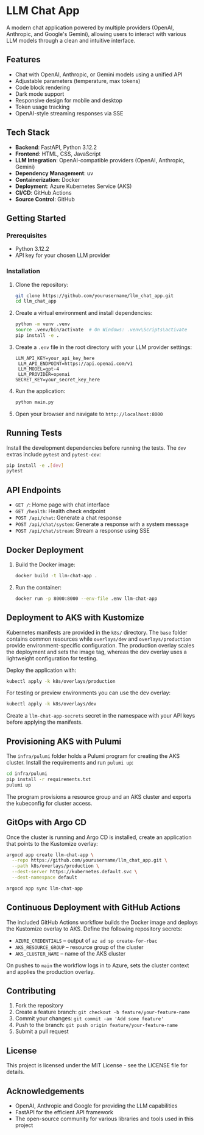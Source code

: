 # LLM Chat App

A modern chat application powered by multiple providers (OpenAI, Anthropic, and Google's Gemini), allowing users to interact with various LLM models through a clean and intuitive interface.

## Features

- Chat with OpenAI, Anthropic, or Gemini models using a unified API
- Adjustable parameters (temperature, max tokens)
- Code block rendering
- Dark mode support
- Responsive design for mobile and desktop
- Token usage tracking
- OpenAI-style streaming responses via SSE

## Tech Stack

- **Backend**: FastAPI, Python 3.12.2
- **Frontend**: HTML, CSS, JavaScript
- **LLM Integration**: OpenAI-compatible providers (OpenAI, Anthropic, Gemini)
- **Dependency Management**: uv
- **Containerization**: Docker
- **Deployment**: Azure Kubernetes Service (AKS)
- **CI/CD**: GitHub Actions
- **Source Control**: GitHub

## Getting Started

### Prerequisites

- Python 3.12.2
- API key for your chosen LLM provider

### Installation

1. Clone the repository:
   ```bash
   git clone https://github.com/yourusername/llm_chat_app.git
   cd llm_chat_app
   ```

2. Create a virtual environment and install dependencies:
   ```bash
   python -m venv .venv
   source .venv/bin/activate  # On Windows: .venv\Scripts\activate
   pip install -e .
   ```

3. Create a `.env` file in the root directory with your LLM provider settings:
   ```
   LLM_API_KEY=your_api_key_here
    LLM_API_ENDPOINT=https://api.openai.com/v1
    LLM_MODEL=gpt-4
    LLM_PROVIDER=openai
   SECRET_KEY=your_secret_key_here
   ```

4. Run the application:
   ```bash
   python main.py
   ```

5. Open your browser and navigate to `http://localhost:8000`

## Running Tests

Install the development dependencies before running the tests. The `dev` extras
include `pytest` and `pytest-cov`:

```bash
pip install -e .[dev]
pytest
```

## API Endpoints

- `GET /`: Home page with chat interface
- `GET /health`: Health check endpoint
- `POST /api/chat`: Generate a chat response
- `POST /api/chat/system`: Generate a response with a system message
- `POST /api/chat/stream`: Stream a response using SSE

## Docker Deployment

1. Build the Docker image:
   ```bash
   docker build -t llm-chat-app .
   ```

2. Run the container:
   ```bash
   docker run -p 8000:8000 --env-file .env llm-chat-app
   ```

## Deployment to AKS with Kustomize

Kubernetes manifests are provided in the `k8s/` directory. The `base` folder
contains common resources while `overlays/dev` and `overlays/production`
provide environment-specific configuration. The production overlay scales the
deployment and sets the image tag, whereas the dev overlay uses a lightweight
configuration for testing.

Deploy the application with:

```bash
kubectl apply -k k8s/overlays/production
```

For testing or preview environments you can use the dev overlay:

```bash
kubectl apply -k k8s/overlays/dev
```

Create a `llm-chat-app-secrets` secret in the namespace with your API keys
before applying the manifests.

## Provisioning AKS with Pulumi

The `infra/pulumi` folder holds a Pulumi program for creating the AKS cluster.
Install the requirements and run `pulumi up`:

```bash
cd infra/pulumi
pip install -r requirements.txt
pulumi up
```

The program provisions a resource group and an AKS cluster and exports the
kubeconfig for cluster access.

## GitOps with Argo CD

Once the cluster is running and Argo CD is installed, create an application that
points to the Kustomize overlay:

```bash
argocd app create llm-chat-app \
  --repo https://github.com/yourusername/llm_chat_app.git \
  --path k8s/overlays/production \
  --dest-server https://kubernetes.default.svc \
  --dest-namespace default

argocd app sync llm-chat-app
```

## Continuous Deployment with GitHub Actions

The included GitHub Actions workflow builds the Docker image and deploys the
Kustomize overlay to AKS. Define the following repository secrets:

- `AZURE_CREDENTIALS` &ndash; output of `az ad sp create-for-rbac`
- `AKS_RESOURCE_GROUP` &ndash; resource group of the cluster
- `AKS_CLUSTER_NAME` &ndash; name of the AKS cluster

On pushes to `main` the workflow logs in to Azure, sets the cluster context and
applies the production overlay.

## Contributing

1. Fork the repository
2. Create a feature branch: `git checkout -b feature/your-feature-name`
3. Commit your changes: `git commit -am 'Add some feature'`
4. Push to the branch: `git push origin feature/your-feature-name`
5. Submit a pull request

## License

This project is licensed under the MIT License - see the LICENSE file for details.

## Acknowledgements

- OpenAI, Anthropic and Google for providing the LLM capabilities
- FastAPI for the efficient API framework
- The open-source community for various libraries and tools used in this project


